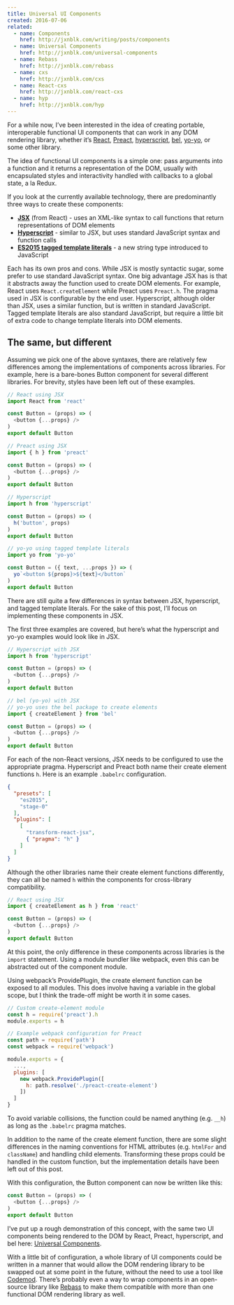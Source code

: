 ```yaml
---
title: Universal UI Components
created: 2016-07-06
related:
  - name: Components
    href: http://jxnblk.com/writing/posts/components
  - name: Universal Components
    href: http://jxnblk.com/universal-components
  - name: Rebass
    href: http://jxnblk.com/rebass
  - name: cxs
    href: http://jxnblk.com/cxs
  - name: React-cxs
    href: http://jxnblk.com/react-cxs
  - name: hyp
    href: http://jxnblk.com/hyp
---
```


For a while now, I’ve been interested in the idea of creating portable,
interoperable functional UI components that can work in any DOM rendering library,
whether it’s
[React](https://facebook.github.io/react/),
[Preact](https://preactjs.com),
[hyperscript](https://github.com/dominictarr/hyperscript),
[bel](https://github.com/shama/bel),
[yo-yo](https://github.com/maxogden/yo-yo),
or some other library.

The idea of functional UI components is a simple one: pass arguments into a function and it returns a representation of the DOM,
usually with encapsulated styles and interactivity handled with callbacks to a global state, a la Redux.

If you look at the currently available technology, there are predominantly three ways to create these components:
- [**JSX**](https://facebook.github.io/jsx/) (from React) - uses an XML-like syntax to call functions that return representations of DOM elements
- [**Hyperscript**](https://github.com/dominictarr/hyperscript) - similar to JSX, but uses standard JavaScript syntax and function calls
- [**ES2015 tagged template literals**](https://developer.mozilla.org/en-US/docs/Web/JavaScript/Reference/Template_literals#Tagged_template_literals) - a new string type introduced to JavaScript

Each has its own pros and cons. While JSX is mostly syntactic sugar, some prefer to use standard JavaScript syntax.
One big advantage JSX has is that it abstracts away the function used to create DOM elements.
For example, React uses `React.createElement` while Preact uses `Preact.h`.
The pragma used in JSX is configurable by the end user.
Hyperscript, although older than JSX, uses a similar function, but is written in standard JavaScript.
Tagged template literals are also standard JavaScript,
but require a little bit of extra code to change template literals into DOM elements.

## The same, but different

Assuming we pick one of the above syntaxes,
there are relatively few differences among the implementations of components across libraries.
For example, here is a bare-bones Button component for several different libraries.
For brevity, styles have been left out of these examples.

```js
// React using JSX
import React from 'react'

const Button = (props) => (
  <button {...props} />
)
export default Button
```

```js
// Preact using JSX
import { h } from 'preact'

const Button = (props) => (
  <button {...props} />
)
export default Button
```

```js
// Hyperscript
import h from 'hyperscript'

const Button = (props) => (
  h('button', props)
)
export default Button
```

```js
// yo-yo using tagged template literals
import yo from 'yo-yo'

const Button = ({ text, ...props }) => (
  yo`<button ${props}>${text}</button`
)
export default Button
```

There are still quite a few differences in syntax between JSX, hyperscript, and tagged template literals.
For the sake of this post, I’ll focus on implementing these components in JSX.

The first three examples are covered, but here’s what the hyperscript and yo-yo examples would look like in JSX.

```js
// Hyperscript with JSX
import h from 'hyperscript'

const Button = (props) => (
  <button {...props} />
)
export default Button
```

```js
// bel (yo-yo) with JSX
// yo-yo uses the bel package to create elements
import { createElement } from 'bel'

const Button = (props) => (
  <button {...props} />
)
export default Button
```

For each of the non-React versions, JSX needs to be configured to use the appropriate pragma.
Hyperscript and Preact both name their create element functions `h`.
Here is an example `.babelrc` configuration.

```json
{
  "presets": [
    "es2015",
    "stage-0"
  ],
  "plugins": [
    [
      "transform-react-jsx",
      { "pragma": "h" }
    ]
  ]
}
```

Although the other libraries name their create element functions differently,
they can all be named `h` within the components for cross-library compatibility.

```js
// React using JSX
import { createElement as h } from 'react'

const Button = (props) => (
  <button {...props} />
)
export default Button
```

At this point, the only difference in these components across libraries is the `import` statement.
Using a module bundler like webpack, even this can be abstracted out of the component module.

Using webpack’s ProvidePlugin, the create element function can be exposed to all modules.
This does involve having a variable in the global scope, but I think the trade-off might be worth it in some cases.

```js
// Custom create-element module
const h = require('preact').h
module.exports = h
```

```js
// Example webpack configuration for Preact
const path = require('path')
const webpack = require('webpack')

module.exports = {
  ...,
  plugins: [
    new webpack.ProvidePlugin([
      h: path.resolve('./preact-create-element')
    ])
  ]
}
```

To avoid variable collisions, the function could be named anything (e.g. `__h`) as long as the `.babelrc` pragma matches.

In addition to the name of the create element function, there are some slight differences in the naming conventions
for HTML attributes (e.g. `htmlFor` and `className`) and handling child elements.
Transforming these props could be handled in the custom function, but the implementation details have been left out of this post.

With this configuration, the Button component can now be written like this:

```js
const Button = (props) => (
  <button {...props} />
)
export default Button
```

I’ve put up a rough demonstration of this concept, with the same two UI components being rendered to the DOM by
React, Preact, hyperscript, and bel here: [Universal Components](http://jxnblk.com/universal-components).

With a little bit of configuration, a whole library of UI components could be written in a manner that would allow
the DOM rendering library to be swapped out at some point in the future,
without the need to use a tool like [Codemod](https://github.com/facebook/codemod).
There’s probably even a way to wrap components in an open-source library like [Rebass](http://jxnblk.com/rebass)
to make them compatible with more than one functional DOM rendering library as well.

